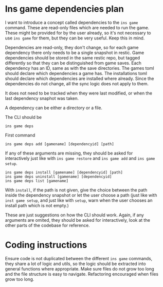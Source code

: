 # Ins game dependencies plan

I want to introduce a concept called dependencies to the `ins game` command.
These are read-only files which are needed to run the game. These might be
provided for by the user already, so it's not necessary to use `ins game` for
them, but they can be very useful. Keep this in mind. 

Dependencies are read-only, they don't change, so for each game dependency there
only needs to be a single snapshot in restic. Game dependencies should be stored
in the same restic repo, but tagged differently so that they can be
distinguished from game saves. Each dependency has an ID, same as with the save
directories. The games toml should declare which dependencies a game has. 
The installations toml should declare which dependencies are installed where
already. 
Since the dependencies do not change, all the sync logic does not apply to them. 

It does not need to be tracked when they were last modified, or when the last
dependency snaphot was taken. 

A dependency can be either a directory or a file. 

The CLI should be 

`ins game deps`

First command
```
ins game deps add [gamename] [dependencyid] [path]
```

If any of these arguments are missing, they should be asked for interactively
just like with `ins game restore` and `ins game add` and `ins game setup`. 

```
ins game deps install [gamename] [dependencyid] [path]
ins game deps uninstall [gamename] [dependencyid]
ins game deps list [gamename]
```

With `install`, if the path is not given, give the choice between the path
inside the dependency snapshot or let the user choose a path (just like with
`inst game setup`, and just like with `setup`, warn when the user chooses an
install path which is not empty.)

These are just suggestions on how the CLI should work. Again, if any arguments
are omited, they should be asked for interactively, look at the other parts of
the codebase for reference. 


# Coding instructions

Ensure code is not duplicated between the different `ins game` commands, they
share a lot of logic and utils, so the logic should be extracted into general
functions where appropriate. Make sure files do not grow too long and the file
structure is easy to navigate. Refactoring encouraged when files grow too long. 


